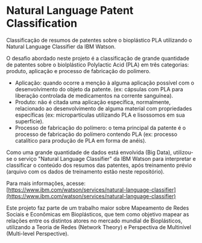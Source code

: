 # Natural Language Patent Classification
Classificação de resumos de patentes sobre o bioplástico PLA utilizando o Natural Language Classifier da IBM Watson. 

O desafio abordado neste projeto é a classificação de grande quantidade de patentes sobre o biolplástico Polylactic Acid (PLA) em três categorias: produto, aplicação e processo de fabricação do polímero.

- Aplicação: quando ocorre a menção à alguma aplicação possível com o desenvolvimento do objeto da patente. (ex: cápsulas com PLA para liberação controlada de medicamentos na corrente sanguínea). 
- Produto: não é citada uma aplicação específica, normalmente, relacionado ao desenvolvimento de alguma material com propriedades específicas (ex: micropartículas utilizando PLA e lisossomos em sua superfície).
- Processo de fabricação do polímero: o tema principal da patente é o processo de fabricação do polímero contendo PLA (ex: processo catalítico para produção de PLA em forma de anéis).

Como uma grande quantidade de dados está envolvida (Big Data), utilizou-se o serviço "Natural Language Classifier" da IBM Watson para interpretar e classificar o conteúdo dos resumos das patentes, após treinamento prévio (arquivo com os dados de treinamento estão neste repositório). 

Para mais informações, acesse: [https://www.ibm.com/watson/services/natural-language-classifier](https://www.ibm.com/watson/services/natural-language-classifier)

Este projeto faz parte de um trabalho maior sobre Mapeamento de Redes Sociais e Econômicas em Bioplásticos, que tem como objetivo mapear as relações entre os distintos atores no mercado mundial de Bioplásticos, utilizando a Teoria de Redes (Network Theory) e Perspectiva de Multinível (Multi-level Perspective).



